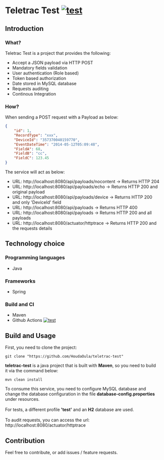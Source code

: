 
# Teletrac Test [![test](https://github.com/HoudaOula/teletrac-test/actions/workflows/main.yml/badge.svg)](https://github.com/HoudaOula/teletrac-test/runs/6337893722?check_suite_focus=true)

## Introduction
### What?  
Teletrac Test is a project that provides the following:  

- Accept a JSON payload via HTTP POST
- Mandatory fields validation
- User authentication (Role based)
- Token based authorization
- Date stored in MySQL database 
- Requests auditing 
- Continous Integration


### How? 
When sending a POST request with a Payload as below:

```json
{
    "id": 1, 
    "RecordType": "xxx",
    "DeviceId": "357370040159770",
    "EventDateTime": "2014-05-12T05:09:48",
    "FieldA": 68,
    "FieldB": "cc",
    "FieldC": 123.45
}
```
The service will act as below:
- URL: http://localhost:8080/api/payloads/nocontent -> Returns HTTP 204
- URL: http://localhost:8080/api/payloads/echo -> Returns HTTP 200 and original payload
- URL: http://localhost:8080/api/payloads/device -> Returns HTTP 200 and only 'DeviceId' field
- URL: http://localhost:8080/api/payloads -> Returns HTTP 400
- URL: http://localhost:8080/api/payloads -> Returns HTTP 200 and all payloads
- URL: http://localhost:8080/actuator/httptrace -> Returns HTTP 200 and the requests details
    
## Technology choice  
### Programming languages  
- Java  
### Frameworks  
- Spring  
### Build and CI  
- Maven
- Github Actions [![test](https://github.com/HoudaOula/teletrac-test/actions/workflows/main.yml/badge.svg)](https://github.com/HoudaOula/teletrac-test/runs/6337893722?check_suite_focus=true)
    
## Build and Usage  
First, you need to clone the project:  

```
git clone "https://github.com/HoudaOula/teletrac-test"  
```  

**teletrac-test** is a java project that is built with **Maven**, so you need to build it via the command below:  
```
mvn clean install
```  

To consume this service, you need to configure MySQL database and change the database configuration in the file **database-config.properties** under resources. 
\
\
For tests, a different profile **'test'** and an **H2** database are used. 
\
\
To audit requests, you can access the url: http://localhost:8080/actuator/httptrace

## Contribution
Feel free to contribute, or add issues / feature requests.  
